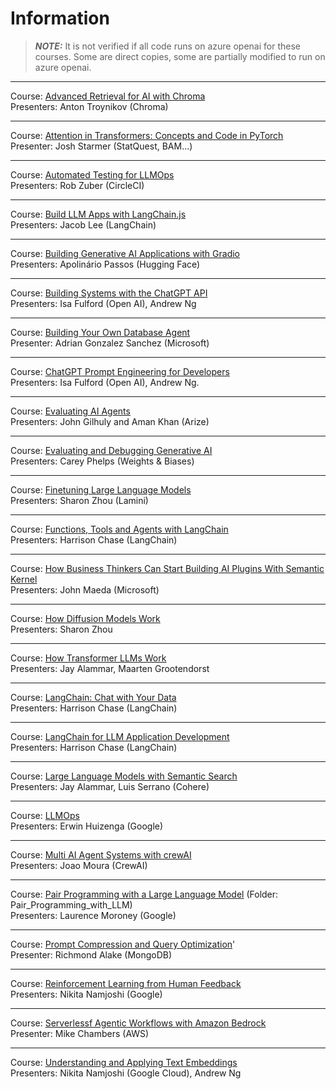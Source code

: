 # Information

> **_NOTE:_** It is not verified if all code runs on azure openai for these courses. Some are direct copies, some are partially modified to run on azure openai.

---
Course: [Advanced Retrieval for AI with Chroma](https://learn.deeplearning.ai/advanced-retrieval-for-ai/lesson/1/introduction)  
Presenters: Anton Troynikov (Chroma)  

---
Course: [Attention in Transformers: Concepts and Code in PyTorch](https://learn.deeplearning.ai/courses/attention-in-transformers-concepts-and-code-in-pytorch/lesson/han2t/introduction)  
Presenter: Josh Starmer (StatQuest, BAM...)

---
Course: [Automated Testing for LLMOps](https://learn.deeplearning.ai/automated-testing-llmops/lesson/1/introduction)  
Presenters: Rob Zuber (CircleCI)  

---
Course: [Build LLM Apps with LangChain.js](https://learn.deeplearning.ai/build-llm-apps-with-langchain-js/lesson/1/introduction)  
Presenters: Jacob Lee (LangChain)  

---
Course: [Building Generative AI Applications with Gradio](https://learn.deeplearning.ai/huggingface-gradio/lesson/1/introduction)  
Presenters: Apolinário Passos (Hugging Face)  

---
Course: [Building Systems with the ChatGPT API](https://learn.deeplearning.ai/chatgpt-building-system/lesson/1/introduction)  
Presenters: Isa Fulford (Open AI), Andrew Ng  

---
Course: [Building Your Own Database Agent](https://learn.deeplearning.ai/courses/building-your-own-database-agent/lesson/1/introduction)  
Presenter: Adrian Gonzalez Sanchez (Microsoft)  

---
Course: [ChatGPT Prompt Engineering for Developers](https://learn.deeplearning.ai/chatgpt-prompt-eng/lesson/1/introduction)  
Presenters: Isa Fulford (Open AI), Andrew Ng.  

---
Course: [Evaluating AI Agents](https://learn.deeplearning.ai/courses/evaluating-ai-agents/lesson/sqkza/introduction)  
Presenters: John Gilhuly and Aman Khan (Arize)

---
Course: [Evaluating and Debugging Generative AI](https://learn.deeplearning.ai/evaluating-debugging-generative-ai/lesson/1/introduction)  
Presenters: Carey Phelps (Weights & Biases)  

---
Course: [Finetuning Large Language Models](https://learn.deeplearning.ai/finetuning-large-language-models/lesson/1/introduction)  
Presenters: Sharon Zhou (Lamini)  

---
Course: [Functions, Tools and Agents with LangChain](https://learn.deeplearning.ai/functions-tools-agents-langchain/lesson/1/introduction)  
Presenters: Harrison Chase (LangChain)  

---
Course: [How Business Thinkers Can Start Building AI Plugins With Semantic Kernel](https://learn.deeplearning.ai/microsoft-semantic-kernel/lesson/1/introduction)  
Presenters: John Maeda (Microsoft)  

---
Course: [How Diffusion Models Work](https://learn.deeplearning.ai/diffusion-models/lesson/1/introduction)  
Presenters: Sharon Zhou  

---
Course: [How Transformer LLMs Work](https://learn.deeplearning.ai/courses/how-transformer-llms-work/lesson/nfshb/introduction)  
Presenters: Jay Alammar, Maarten Grootendorst  

---
Course: [LangChain: Chat with Your Data](https://learn.deeplearning.ai/langchain-chat-with-your-data/lesson/1/introduction)  
Presenters: Harrison Chase (LangChain)  

---
Course: [LangChain for LLM Application Development](https://learn.deeplearning.ai/langchain/lesson/1/introduction)  
Presenters: Harrison Chase (LangChain)  

---
Course: [Large Language Models with Semantic Search](https://learn.deeplearning.ai/large-language-models-semantic-search/lesson/1/introduction)  
Presenters: Jay Alammar, Luis Serrano (Cohere)  

---
Course: [LLMOps](https://learn.deeplearning.ai/llmops/lesson/1/introduction)  
Presenters: Erwin Huizenga (Google)  

---
<!-- Current Course -->
Course: [Multi AI Agent Systems with crewAI](https://learn.deeplearning.ai/courses/multi-ai-agent-systems-with-crewai/lesson/wwou5/introduction)  
Presenters: Joao Moura (CrewAI) 

---
Course: [Pair Programming with a Large Language Model](https://learn.deeplearning.ai/pair-programming-llm/lesson/1/introduction)
(Folder: Pair_Programming_with_LLM)  
Presenters: Laurence Moroney (Google)  

---
Course: [Prompt Compression and Query Optimization](https://learn.deeplearning.ai/courses/prompt-compression-and-query-optimization/lesson/1/introduction)'  
Presenter: Richmond Alake (MongoDB)  

---
Course: [Reinforcement Learning from Human Feedback](https://learn.deeplearning.ai/reinforcement-learning-from-human-feedback/lesson/1/introduction)  
Presenters: Nikita Namjoshi (Google)  

---
Course: [Serverlessf Agentic Workflows with Amazon Bedrock](https://learn.deeplearning.ai/courses/serverless-agentic-workflows-with-amazon-bedrock/lesson/aemxe/introduction)  
Presenter: Mike Chambers (AWS)

---
Course: [Understanding and Applying Text Embeddings](https://learn.deeplearning.ai/google-cloud-vertex-ai/lesson/1/introduction)  
Presenters: Nikita Namjoshi (Google Cloud), Andrew Ng  
